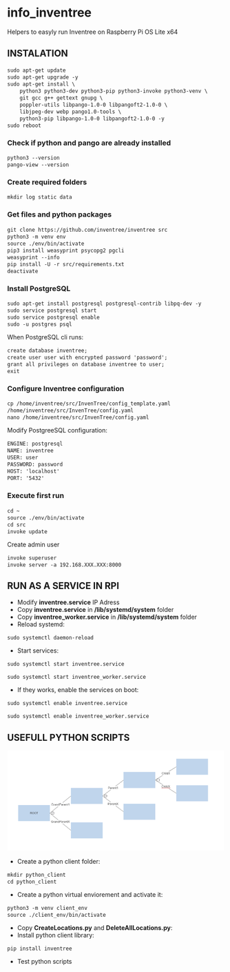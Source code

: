 # info_inventree
Helpers to easyly run Inventree on Raspberry Pi OS Lite x64

## INSTALATION
~~~
sudo apt-get update
sudo apt-get upgrade -y
sudo apt-get install \
    python3 python3-dev python3-pip python3-invoke python3-venv \
    git gcc g++ gettext gnupg \
    poppler-utils libpango-1.0-0 libpangoft2-1.0-0 \
    libjpeg-dev webp pango1.0-tools \
    python3-pip libpango-1.0-0 libpangoft2-1.0-0 -y 
sudo reboot
~~~
### Check if python and pango are already installed
~~~
python3 --version
pango-view --version
~~~
### Create required folders
~~~
mkdir log static data
~~~
### Get files and python packages
~~~
git clone https://github.com/inventree/inventree src
python3 -m venv env
source ./env/bin/activate
pip3 install weasyprint psycopg2 pgcli
weasyprint --info
pip install -U -r src/requirements.txt
deactivate 
~~~

### Install PostgreSQL
~~~
sudo apt-get install postgresql postgresql-contrib libpq-dev -y
sudo service postgresql start
sudo service postgresql enable
sudo -u postgres psql
~~~
When PostgreSQL cli runs:
~~~
create database inventree;
create user user with encrypted password 'password';
grant all privileges on database inventree to user;
exit
~~~

### Configure Inventree configuration
~~~
cp /home/inventree/src/InvenTree/config_template.yaml /home/inventree/src/InvenTree/config.yaml
nano /home/inventree/src/InvenTree/config.yaml
~~~
Modify PostgreeSQL configuration:
~~~
ENGINE: postgresql
NAME: inventree
USER: user
PASSWORD: password
HOST: 'localhost'
PORT: '5432'
~~~

### Execute first run
~~~
cd ~
source ./env/bin/activate
cd src
invoke update
~~~
Create admin user
~~~
invoke superuser
invoke server -a 192.168.XXX.XXX:8000
~~~


## RUN AS A SERVICE IN RPI ##
- Modify **inventree.service** IP Adress
- Copy **inventree.service** in **/lib/systemd/system** folder
- Copy **inventree_worker.service** in **/lib/systemd/system** folder
- Reload systemd:
~~~
sudo systemctl daemon-reload
~~~
- Start services:
~~~
sudo systemctl start inventree.service 
~~~
~~~
sudo systemctl start inventree_worker.service 
~~~
- If they works, enable the services on boot:
~~~
sudo systemctl enable inventree.service 
~~~
~~~
sudo systemctl enable inventree_worker.service 
~~~

## USEFULL PYTHON SCRIPTS ##
![alt text](https://github.com/srgi79/info_inventree/blob/main/tree.png?raw=true)
- Create a python client folder:
~~~
mkdir python_client
cd python_client
~~~
- Create a python virtual enviorement and activate it:
~~~
python3 -m venv client_env
source ./client_env/bin/activate
~~~
- Copy **CreateLocations.py** and **DeleteAllLocations.py**:
- Install python client library:
~~~
pip install inventree
~~~
- Test python scripts
